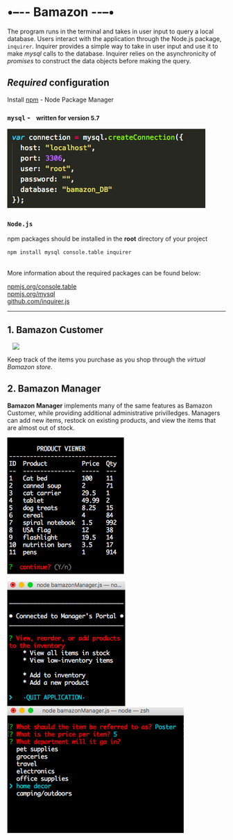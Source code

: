 # **•–-- Bamazon --–•**
 The program runs in the terminal and takes in user input to query a local database. Users interact with the application through the Node.js package, `inquirer`. Inquirer provides a simple way to take in user input and use it to make *_mysql_* calls to the database. Inquirer relies on the asynchronicity of *_promises_* to construct the data objects before making the query. 

## *Required* configuration 
 
  Install   [npm](https://docs.npmjs.com/misc/developers) - Node Package Manager

  ### `mysql`  -<small style="margin-left:10px"> written for **version 5.7**</small>
    
  ![connect to local server](assets/connecting.png)

  ### `Node.js` 
  npm packages should be installed in the <strong>root</strong> directory of your project

   ```bash
   npm install mysql console.table inquirer
   ``` 

   <br>
More information about the required packages can be found below:

  [npmjs.org/console.table](https://www.npmjs.com/package/console.table)<br>
  [npmjs.org/mysql](https://www.npmjs.com/package/mysql)<br>
  [github.com/inquirer.js](https://github.com/SBoudrias/Inquirer.js)


-----

## 1. Bamazon Customer
<img src="https://i.imgur.com/FgvNRin.gif" width="480px" style="display:block;margin: 0 auto">

Keep track of the items you purchase as you shop through the _virtual Bamazon store_. 

## 2. Bamazon Manager

**Bamazon Manager** implements many of the same features as Bamazon Customer, while providing additional administrative privilledges. Managers can add new items, restock on existing products, and view the items that are almost out of stock. 

![Bamazon items](assets/Bamazon-items.png) 

 ![Bamazon Manager](assets/Bamazon.png)   ![Bamazon add](assets/Bamazon-add.png) 